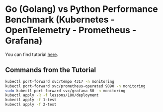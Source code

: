 # Go (Golang) vs Python Performance Benchmark (Kubernetes - OpenTelemetry - Prometheus - Grafana)

You can find tutorial [here](https://youtu.be/vJsqDqq1R0Y).

## Commands from the Tutorial

```bash
kubectl port-forward svc/tempo 4317 -n monitoring
kubectl port-forward svc/prometheus-operated 9090 -n monitoring
sudo kubectl port-forward svc/grafana 80 -n monitoring
kubectl apply -R -f lessons/180/deployment
kubectl apply -f 1-test
kubectl apply -f 2-test
```